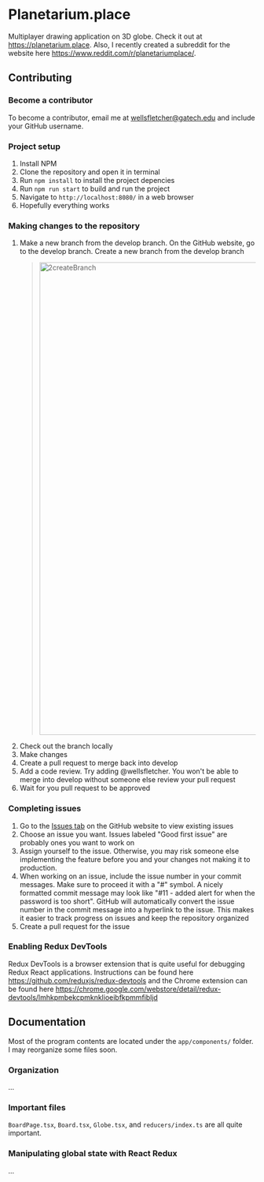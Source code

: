 # Planetarium.place
Multiplayer drawing application on 3D globe.
Check it out at <https://planetarium.place>. Also, I recently created a subreddit for the website here <https://www.reddit.com/r/planetariumplace/>.

## Contributing

### Become a contributor
To become a contributor, email me at wellsfletcher@gatech.edu and include your GitHub username.

### Project setup

1. Install NPM
2. Clone the repository and open it in terminal
3. Run `npm install` to install the project depencies
4. Run `npm run start` to build and run the project
5. Navigate to `http://localhost:8080/` in a web browser
6. Hopefully everything works

### Making changes to the repository

1. Make a new branch from the develop branch. On the GitHub website, go to the develop branch. Create a new branch from the develop branch 
    > <img width="959" alt="2createBranch" src="https://user-images.githubusercontent.com/30359960/158496651-50daa079-6e25-4cae-b386-5af91d22f598.png">
2. Check out the branch locally
3. Make changes
4. Create a pull request to merge back into develop
5. Add a code review. Try adding @wellsfletcher. You won't be able to merge into develop without someone else review your pull request
6. Wait for you pull request to be approved

### Completing issues

1. Go to the [Issues tab](https://github.com/wellsfletcher/PlanetariumPlace/issues) on the GitHub website to view existing issues
2. Choose an issue you want. Issues labeled "Good first issue" are probably ones you want to work on
3. Assign yourself to the issue. Otherwise, you may risk someone else implementing the feature before you and your changes not making it to production.
4. When working on an issue, include the issue number in your commit messages. Make sure to proceed it with a "#" symbol. A nicely formatted commit message may look like "#11 - added alert for when the password is too short". GitHub will automatically convert the issue number in the commit message into a hyperlink to the issue. This makes it easier to track progress on issues and keep the repository organized
5. Create a pull request for the issue

### Enabling Redux DevTools

Redux DevTools is a browser extension that is quite useful for debugging Redux React applications. Instructions can be found here https://github.com/reduxjs/redux-devtools and the Chrome extension can be found here https://chrome.google.com/webstore/detail/redux-devtools/lmhkpmbekcpmknklioeibfkpmmfibljd

## Documentation

Most of the program contents are located under the `app/components/` folder. I may reorganize some files soon.

### Organization

...

### Important files

`BoardPage.tsx`, `Board.tsx`, `Globe.tsx`, and `reducers/index.ts` are all quite important.

### Manipulating global state with React Redux

...
